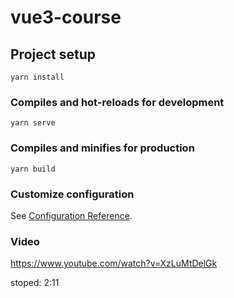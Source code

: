 # vue3-course

## Project setup

```
yarn install
```

### Compiles and hot-reloads for development

```
yarn serve
```

### Compiles and minifies for production

```
yarn build
```

### Customize configuration

See [Configuration Reference](https://cli.vuejs.org/config/).

### Video

https://www.youtube.com/watch?v=XzLuMtDelGk

stoped: 2:11
